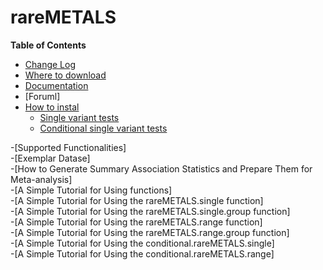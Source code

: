 # rareMETALS

**Table of Contents**

- [Change Log](#introduction)
- [Where to download](#citation)
- [Documentation](#Installing-the-rareGWAMA-R-package)
- [Foruml]
- [How to instal](#quick-tutorial)
    - [Single variant tests](#Single-variant-tests)
    - [Conditional single variant tests](#conditional-single-variant-tests)  
    
-[Supported Functionalities]    
-[Exemplar Datase]  
-[How to Generate Summary Association Statistics and Prepare Them for Meta-analysis]  
-[A Simple Tutorial for Using functions]  
 -[A Simple Tutorial for Using the rareMETALS.single function]  
 -[A Simple Tutorial for Using the rareMETALS.single.group function]  
 -[A Simple Tutorial for Using the rareMETALS.range function]  
 -[A Simple Tutorial for Using the rareMETALS.range.group function]  
 -[A Simple Tutorial for Using the conditional.rareMETALS.single]  
 -[A Simple Tutorial for Using the conditional.rareMETALS.range]  


